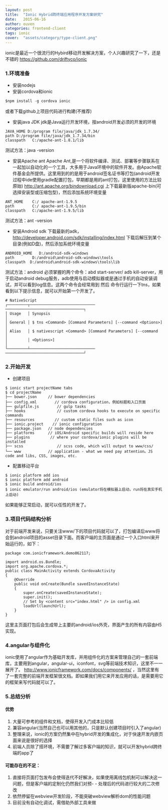 ```yaml
---
layout: post
title:  "Ionic Hybrid跨终端应用程序开发方案研究"
date:   2015-06-16
author: ouven
categories: frontend-client
tags: ionic
cover:  "assets/category/type-client.png"
---
```


ionic是最近一个很流行的Hybird移动开发解决方案，个人兴趣研究了一下，还是不错的
https://github.com/driftyco/ionic

### 1.环境准备
- 安装nodejs
- 安装cordova和ionic

```javascript
$npm install -g cordova ionic
```

或者下载github上项目代码进行构建(不推荐)
- 安装java JDK
    jdk是Java运行开发环境，按android开发必须的开发的环境
    
```
JAVA_HOME D:/program file/java/jdk_1.7.34/
path D:/program file/java/jdk_1.7.34/bin
classpath   C:/apache-ant-1.8.1/lib
```

测试方法：java -version

- 安装Apache ant
Apache Ant,是一个将软件编译、测试、部署等步骤联系在一起加以自动化的一个工具，大多用于Java环境中的软件开发。由Apache软件基金会所提供。这里用到的的是用于android签名证书等打包(android开发过程中ide使用gradle配置打包，早期都是用的ant打包，这里使用的方法比较原始)
http://ant.apache.org/bindownload.cgi 上下载最新版apache-bin(可选择安装型或压缩包型)，然后添加系统环境变量

```
ANT_HOME    C:/ apache-ant-1.9.5
path        C:/ apache-ant-1.9.5/bin
classpath   C:/apache-ant-1.9.5/lib
```

测试方法：ant -version

- 安装Android sdk
下载最新的adk，http://developer.android.com/sdk/installing/index.html 下载后解压到某个目录(例如D盘)，然后添加系统环境变量

```
ANDROID_HOME   D:/android-sdk-windows
path        D:/android\android-sdk-windows\tools
classpath  D:/android\android-sdk-windows\tools\lib
```

测试方法：android
必须掌握的两个命令：abd start-server/ adb kill-server，用于启动android debug服务，adb使用与启动模拟器或是通过手机的自动安装调试，并可以看到log信息。这两个命令会经常用到
然后 命令行运行一下tns，如果看到以下提示信息，就可以开始第一个开发了。

```
# NativeScript
┌─────────┬─────────────────────────────
───────────────────────────────────┐
│ Usage   │ Synopsis                                                       │
│ General │ $ tns <Command> [Command Parameters] [--command <Options>]     │
│ Alias   │ $ nativescript <Command> [Command Parameters] [--command       │
│         │ <Options>]                                                     │
└─────────┴─────────────────────────────
───────────────────────────────────┘
```

### 2.开始开发
- 创建项目

```
$ ionic start projectName tabs
$ cd projectName
├── bower.json     // bower dependencies
├── config.xml        // cordova configuration，例如标题和入口页面
├── gulpfile.js        // gulp tasks
├── hooks              // custom cordova hooks to execute on specific commands
├── resources         // custom static files such as icon
├── ionic.project    // ionic configuration
├── package.json   // node dependencies
├── platforms      // iOS/Android specific builds will reside here
├── plugins         // where your cordova/ionic plugins will be installed
├── scss               // scss code, which will output to www/css/
└── www            // application - what we need pay attention。JS code and libs, CSS, images, etc.
```

- 配置移动平台

```
$ ionic platform add ios
$ ionic platform add android
$ ionic build android/ios
$ ionic emulator/run android/ios (emulator将在模拟器上启动，run将在真实手机上启动)
```

如果能够正常启动，就可以任性的开发了。

### 3.项目代码结构分析
对于前端开发来说，只要关注www/下的项目代码就可以了，打包编译后www将会到android项目的asset目录下面。而客户端的主页面是通过一个入口html来开始运行的，如下：

```
package com.ionicframework.demo862117;

import android.os.Bundle;
import org.apache.cordova.*;
public class MainActivity extends CordovaActivity
{
    @Override
    public void onCreate(Bundle savedInstanceState)
    {
        super.onCreate(savedInstanceState);
        super.init();
        // Set by <content src="index.html" /> in config.xml
        loadUrl(launchUrl);
    }
}
```

这里主页面打包后会生成带上主要的android/ios外壳，界面产生的所有内容由H5实现。

### 4.angular与组件化

ionic使用了angular作为基础开发库，并用组件化的方案来管理自己的一套前端库，主要用到angular，angular-ui，iconfont，svg等前端技术知识，这里不一一展开了。
http://www.ionicframework.com/docs/components/ ，当然这里有了一套完整的前端开发框架很文档。即如果我们用它来开发应用的话，是需要用它的框架来写代码就可以了。

### 5.总结分析

#### 优势

1. 大量可参考的组件和文档，使得开发入门成本比较低
2. 兼容angular(当然自己也可以用其他的，只是默认创建项目时引入了angular)
3. 整理来说，ionic的方案仍然集中在hybrid开发的集成化，对于快速开发内嵌页面来说是很好的选择
4. 前端人员除了搭环境，不需要了解过多客户端的知识，就可以开发hybrid跨终端的app了

#### 可能存在的不足：

1. 直接将页面打包发布会使得迭代不好解决，如果使用离线包机制可以解决这一问题，但是客户端的定制化仍然我们对预- - 处理后的代码进行较大的二次修改
2. 依然停留在webview开发阶段，不能突破webview解析dom的性能问题
3. 目前没有自动化调试，需借助外部工具来做